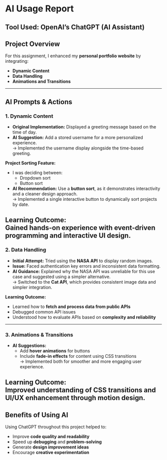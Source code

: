 # AI Usage Report


**Tool Used:** OpenAI’s ChatGPT (AI Assistant)
---
## Project Overview
For this assignment, I enhanced my **personal portfolio website** by integrating:
- **Dynamic Content**
- **Data Handling**
- **Animations and Transitions**
---
##  AI Prompts & Actions
### 1. Dynamic Content
- **Original Implementation:** Displayed a greeting message based on the time of day.
- **AI Suggestion:** Add a stored username for a more personalized experience.  
    → Implemented the username display alongside the time-based greeting.

**Project Sorting Feature:**
- I was deciding between:
    - Dropdown sort
    - Button sort
- **AI Recommendation:** Use a **button sort**, as it demonstrates interactivity and a cleaner design approach.  
  → Implemented a single interactive button to dynamically sort projects by date.

**Learning Outcome:**  
  Gained hands-on experience with **event-driven programming** and **interactive UI design**.
---
### 2. Data Handling
- **Initial Attempt:** Tried using the **NASA API** to display random images.
- **Issue:** Faced authentication key errors and inconsistent data formatting.
- **AI Guidance:** Explained why the NASA API was unreliable for this use case and suggested using a simpler alternative.  
  → Switched to the **Cat API**, which provides consistent image data and simpler integration.

**Learning Outcome:**
- Learned how to **fetch and process data from public APIs**
- Debugged common API issues
- Understood how to evaluate APIs based on **complexity and reliability**

---
### 3. Animations & Transitions
- **AI Suggestions:**
    - Add **hover animations** for buttons
    - Include **fade-in effects** for content using CSS transitions  
      → Implemented both for smoother and more engaging user experience.

**Learning Outcome:**  
Improved understanding of **CSS transitions** and **UI/UX enhancement through motion design**.
---
##  Benefits of Using AI
Using ChatGPT throughout this project helped to:

- Improve **code quality and readability**
- Speed up **debugging** and **problem-solving**
- Generate **design improvement ideas**
- Encourage **creative experimentation**